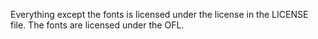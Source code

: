 Everything except the fonts is licensed under the license in the LICENSE file. The fonts are licensed under the OFL.